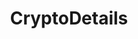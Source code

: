 ---
title: CryptoDetails
description: Realtime crypto detail site 
link: "https://cryptodetails.vercel.app/"
imagePath: "/projects/img-3.webp"
plateformImg: "/icons/web.png"

---